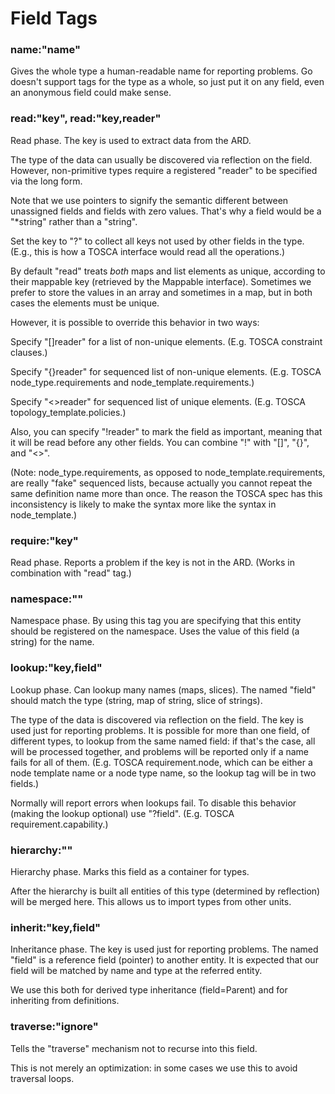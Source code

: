 Field Tags
==========

### name:"name"

Gives the whole type a human-readable name for reporting problems. Go doesn't support tags for the
type as a whole, so just put it on any field, even an anonymous field could make sense.

### read:"key", read:"key,reader"

Read phase. The key is used to extract data from the ARD.

The type of the data can usually be discovered via reflection on the field. However, non-primitive
types require a registered "reader" to be specified via the long form.

Note that we use pointers to signify the semantic different between unassigned fields and fields
with zero values. That's why a field would be a "*string" rather than a "string".

Set the key to "?" to collect all keys not used by other fields in the type. (E.g., this is how
a TOSCA interface would read all the operations.)

By default "read" treats *both* maps and list elements as unique, according to their mappable key
(retrieved by the Mappable interface). Sometimes we prefer to store the values in an array and
sometimes in a map, but in both cases the elements must be unique.

However, it is possible to override this behavior in two ways:

Specify "[]reader" for a list of non-unique elements. (E.g. TOSCA constraint clauses.)

Specify "{}reader" for sequenced list of non-unique elements. (E.g. TOSCA node\_type.requirements
and node\_template.requirements.)

Specify "<>reader" for sequenced list of unique elements. (E.g. TOSCA topology\_template.policies.)

Also, you can specify "!reader" to mark the field as important, meaning that it will be read before
any other fields. You can combine "!" with "[]", "{}", and "<>".

(Note: node\_type.requirements, as opposed to node\_template.requirements, are really "fake"
sequenced lists, because actually you cannot repeat the same definition name more than once.
The reason the TOSCA spec has this inconsistency is likely to make the syntax more like the
syntax in node\_template.)

### require:"key"

Read phase. Reports a problem if the key is not in the ARD. (Works in combination with "read" tag.)

### namespace:""

Namespace phase. By using this tag you are specifying that this entity should be registered on the
namespace. Uses the value of this field (a string) for the name.

### lookup:"key,field"

Lookup phase. Can lookup many names (maps, slices). The named "field" should match the type (string,
map of string, slice of strings).

The type of the data is discovered via reflection on the field. The key is used just for reporting
problems. It is possible for more than one field, of different types, to lookup from the same named
field: if that's the case, all will be processed together, and problems will be reported only if
a name fails for all of them. (E.g. TOSCA requirement.node, which can be either a node template
name or a node type name, so the lookup tag will be in two fields.)

Normally will report errors when lookups fail. To disable this behavior (making the lookup
optional) use "?field". (E.g. TOSCA requirement.capability.)

### hierarchy:""

Hierarchy phase. Marks this field as a container for types.

After the hierarchy is built all entities of this type (determined by reflection) will be merged
here. This allows us to import types from other units.

### inherit:"key,field"

Inheritance phase. The key is used just for reporting problems. The named "field" is a reference
field (pointer) to another entity. It is expected that our field will be matched by name and type
at the referred entity.

We use this both for derived type inheritance (field=Parent) and for inheriting from definitions.

### traverse:"ignore"

Tells the "traverse" mechanism not to recurse into this field.

This is not merely an optimization: in some cases we use this to avoid traversal loops.


